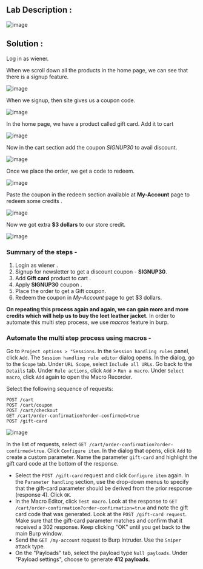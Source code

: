 ## Lab Description :

![image](https://github.com/sh3bu/Portswigger_labs/assets/67383098/bc0be0ef-8729-4e9f-b6a4-49fdc5aa63a9)

## Solution :

Log in as wiener.

When we scroll down all the products in the home page, we can see that there is a signup feature. 

![image](https://github.com/sh3bu/Portswigger_labs/assets/67383098/662897c8-2ee1-4607-8657-685192068c44)

When we signup, then site gives us a coupon code.

![image](https://github.com/sh3bu/Portswigger_labs/assets/67383098/4bfdfcfe-b328-48a4-83a7-bedff38486ee)

In the home page, we have a product called gift card. Add it to cart

![image](https://github.com/sh3bu/Portswigger_labs/assets/67383098/39bc42fb-ec1c-4684-b7ef-1419eb728be3)

Now in the cart section add the coupon *SIGNUP30* to avail discount.

![image](https://github.com/sh3bu/Portswigger_labs/assets/67383098/919efd5e-c9a3-47e7-acce-60252d411e48)

Once we place the order, we get a code to redeem.

![image](https://github.com/sh3bu/Portswigger_labs/assets/67383098/22aeb161-ca11-4fde-9bbf-34da2524d8c7)

Paste the coupon in the redeem section available at **My-Account** page to redeem some credits .

![image](https://github.com/sh3bu/Portswigger_labs/assets/67383098/975a5137-95e7-4106-99c9-0957e0bd6cc5)

Now we got extra **$3 dollars** to our store credit.

![image](https://github.com/sh3bu/Portswigger_labs/assets/67383098/e0f6950c-258a-4b3e-9c5a-e908d7fe905a)

### Summary of the steps -

1. Login as wiener .
2. Signup for newsletter to get a discount coupon - **SIGNUP30**.
3. Add **Gift card** product to cart .
4. Apply **SIGNUP30** coupon .
5. Place the order to get a Gift coupon.
6. Redeem the coupon in *My-Account* page to get $3 dollars.

**On repeating this process again and again, we can gain more and more credits which will help us to buy the leet leather jacket.** In order to automate this multi step process, we use *macros* feature in burp.

### Automate the multi step process using macros -

Go to `Project options > "Sessions`. In the `Session handling rules` panel, click `Add`. The `Session handling rule editor` dialog opens.
In the dialog, go to the `Scope` tab. Under `URL Scope`, select `Include all URLs`.
Go back to the `Details` tab. Under `Rule actions`, click `Add` > `Run a macro`. Under `Select macro`, click `Add` again to open the Macro Recorder.

Select the following sequence of requests: 

```
POST /cart
POST /cart/coupon
POST /cart/checkout
GET /cart/order-confirmation?order-confirmed=true
POST /gift-card
```

![image](https://github.com/sh3bu/Portswigger_labs/assets/67383098/d68f037e-b4e7-499f-a28b-ba715606f27f)

In the list of requests, select `GET /cart/order-confirmation?order-confirmed=true`. Click `Configure item`. In the dialog that opens, click `Add` to create a custom parameter. Name the parameter `gift-card` and highlight the gift card code at the bottom of the response.

- Select the `POST /gift-card` request and click `Configure item` again. In the `Parameter handling` section, use the drop-down menus to specify that the gift-card parameter should be derived from the prior response (response 4). Click `OK`.
- In the Macro Editor, click `Test macro`. Look at the response to `GET /cart/order-confirmation?order-confirmation=true` and note the gift card code that was generated. Look at the `POST /gift-card request`. Make sure that the gift-card parameter matches and confirm that it received a 302 response. Keep clicking "OK" until you get back to the main Burp window.
- Send the `GET /my-account` request to Burp Intruder. Use the `Sniper` attack type.
- On the "Payloads" tab, select the payload type `Null payloads`. Under "Payload settings", choose to generate **412 payloads**. 
